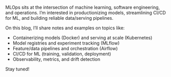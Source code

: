 MLOps sits at the intersection of machine learning, software engineering, and operations. I’m interested in productionizing models, streamlining CI/CD for ML, and building reliable data/serving pipelines.

On this blog, I’ll share notes and examples on topics like:

- Containerizing models (Docker) and serving at scale (Kubernetes)
- Model registries and experiment tracking (MLflow)
- Feature/data pipelines and orchestration (Airflow)
- CI/CD for ML (training, validation, deployment)
- Observability, metrics, and drift detection

Stay tuned!

